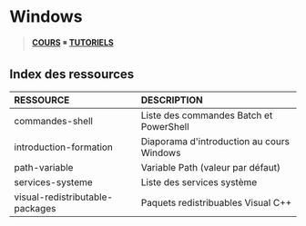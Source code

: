 # Windows

> [**COURS**](https://www.youtube.com/playlist?list=PLrSOXFDHBtfFl6k7dLGdm3vrqYufjpwBw) ◾ [**TUTORIELS**](https://www.youtube.com/playlist?list=PLrSOXFDHBtfFrcRVrJ2ELX2_160l_CpQd)

## Index des ressources

|RESSOURCE|DESCRIPTION|
|:--|:--|
|commandes-shell|Liste des commandes Batch et PowerShell|
|introduction-formation|Diaporama d'introduction au cours Windows|
|path-variable|Variable Path (valeur par défaut)|
|services-systeme|Liste des services système|
|visual-redistributable-packages|Paquets redistribuables Visual C++|
